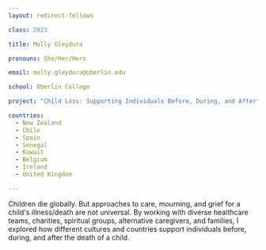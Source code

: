 ```yaml
---
layout: redirect-fellows

class: 2023

title: Molly Gleydura

pronouns: She/Her/Hers

email: molly.gleydura@oberlin.edu

school: Oberlin College

project: "Child Loss: Supporting Individuals Before, During, and After"

countries:
  - New Zealand
  - Chile
  - Spain
  - Senegal
  - Kuwait
  - Belgium
  - Ireland
  - United Kingdom

---
```


Children die globally. But approaches to care, mourning, and grief for a child's illness/death are not universal. By working with diverse healthcare teams, charities, spiritual groups, alternative caregivers, and families, I explored how different cultures and countries support individuals before, during, and after the death of a child.
